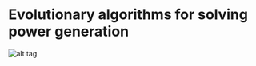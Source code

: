 # Evolutionary algorithms for solving power generation 

![alt tag](http://i.imgur.com/6UKVFa2.png)
